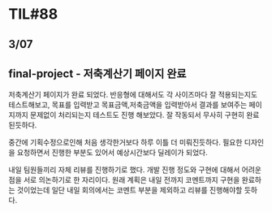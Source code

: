 # TIL#88

## 3/07

## final-project - 저축계산기 페이지 완료

저축계산기 페이지가 완료 되었다. 반응형에 대해서도 각 사이즈마다 잘 적용되는지도 테스트해보고, 목표를 입력받고 목표금액,저축금액을 입력받아서 결과를 보여주는 페이지까지 문제없이 처리되는지 테스트도 진행 해보았다. 잘 작동되서 무사히 구현히 완료된듯하다.

중간에 기획수정으로인해 처음 생각한거보다 하루 이틀 더 미뤄진듯하다. 필요한 디자인을 요청하면서 진행한 부분도 있어서 예상시간보다 딜레이가 되었다. 

내일 팀원들끼리 자체 리뷰를 진행하기로 했다. 개발 진행 정도와 구현에 대해서 어려운점을 서로 의논하기로 한 자리이다. 원래 계획은 내일 전까지 코멘트까지 구현을 완료하는 것이었는데 일단 내일 회의에서는 코멘트 부분을 제외하고 리뷰를 진행해야할 듯하다. 